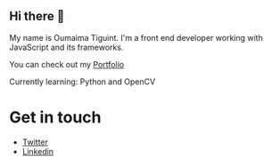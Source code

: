 ## Hi there 👋

My name is Oumaima Tiguint. I'm a front end developer working with JavaScript and its frameworks.

You can check out my [Portfolio](http://oumaima-tiguint.netlify.app)

Currently learning: Python and OpenCV

# Get in touch

* [Twitter](https://twitter.com/OTiguint)
* [Linkedin](https://www.linkedin.com/in/oumaima-tiguint-8608b7185/)


